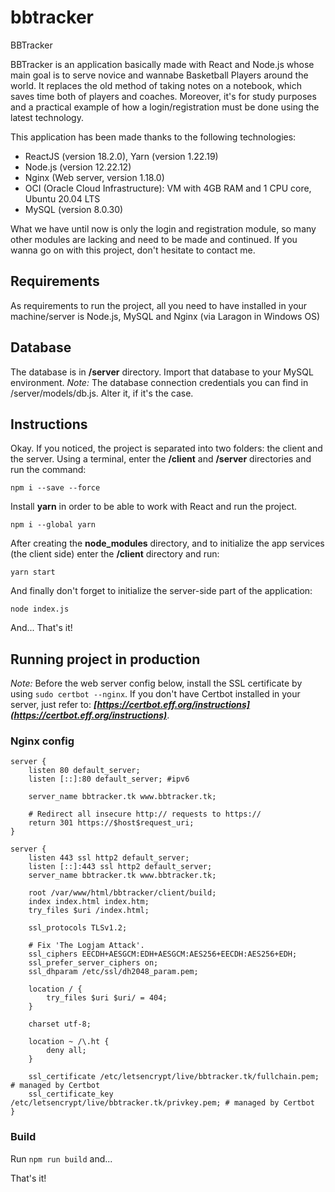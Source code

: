 # bbtracker
BBTracker

BBTracker is an application basically made with React and Node.js whose main goal is to serve novice and wannabe Basketball Players around the world. It replaces the old method of taking notes on a notebook, which saves time both of players and coaches. Moreover, it's for study purposes and a practical example of how a login/registration must be done using the latest technology.

This application has been made thanks to the following technologies:
* ReactJS (version 18.2.0), Yarn (version 1.22.19)
* Node.js (version 12.22.12)
* Nginx (Web server, version 1.18.0)
* OCI (Oracle Cloud Infrastructure): VM with 4GB RAM and 1 CPU core, Ubuntu 20.04 LTS
* MySQL (version 8.0.30)

What we have until now is only the login and registration module, so many other modules are lacking and need to be made and continued. If you wanna go on with this project, don't hesitate to contact me.

## 

## Requirements

As requirements to run the project, all you need to have installed in your machine/server is Node.js, MySQL and Nginx (via Laragon in Windows OS)

## Database

The database is in **/server** directory. Import that database to your MySQL environment.
*Note:* The database connection credentials you can find in /server/models/db.js. Alter it, if it's the case.

## Instructions

Okay. If you noticed, the project is separated into two folders: the client and the server. Using a terminal, enter the **/client** and **/server** directories and run the command:

```
npm i --save --force
```

Install **yarn** in order to be able to work with React and run the project.

```
npm i --global yarn
```

After creating the **node_modules** directory, and to initialize the app services (the client side) enter the **/client** directory and run:

```
yarn start
```

And finally don't forget to initialize the server-side part of the application:

```
node index.js
```

And... That's it!

## Running project in production

*Note:* Before the web server config below, install the SSL certificate by using ```sudo certbot --nginx```. If you don't have Certbot installed in your server, just refer to: ***[https://certbot.eff.org/instructions](https://certbot.eff.org/instructions)***.

### Nginx config
```
server {
    listen 80 default_server;
    listen [::]:80 default_server; #ipv6

    server_name bbtracker.tk www.bbtracker.tk;

    # Redirect all insecure http:// requests to https://
    return 301 https://$host$request_uri;
}

server {
    listen 443 ssl http2 default_server;
    listen [::]:443 ssl http2 default_server;
    server_name bbtracker.tk www.bbtracker.tk;

    root /var/www/html/bbtracker/client/build;
    index index.html index.htm;
    try_files $uri /index.html;

    ssl_protocols TLSv1.2;

    # Fix 'The Logjam Attack'.
    ssl_ciphers EECDH+AESGCM:EDH+AESGCM:AES256+EECDH:AES256+EDH;
    ssl_prefer_server_ciphers on;
    ssl_dhparam /etc/ssl/dh2048_param.pem;

    location / {
        try_files $uri $uri/ = 404;
    }

    charset utf-8;

    location ~ /\.ht {
        deny all;
    }

    ssl_certificate /etc/letsencrypt/live/bbtracker.tk/fullchain.pem; # managed by Certbot
    ssl_certificate_key /etc/letsencrypt/live/bbtracker.tk/privkey.pem; # managed by Certbot
}
```

### Build
Run ```npm run build``` and...

That's it!